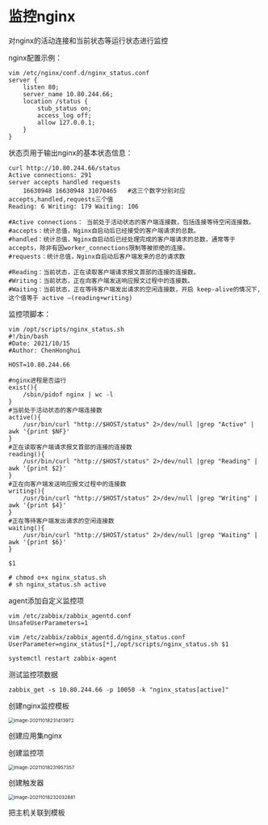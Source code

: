 # 监控nginx

对nginx的活动连接和当前状态等运行状态进行监控

nginx配置示例：

```shell
vim /etc/nginx/conf.d/nginx_status.conf
server {
    listen 80;
    server_name 10.80.244.66;
    location /status {
        stub_status on;
        access_log off;
        allow 127.0.0.1;
    }
}
```

状态页用于输出nginx的基本状态信息：

```shell
curl http://10.80.244.66/status
Active connections: 291
server accepts handled requests
	16630948 16630948 31070465   #这三个数字分别对应accepts,handled,requests三个值
Reading: 6 Writing: 179 Waiting: 106

#Active connections： 当前处于活动状态的客户端连接数，包括连接等待空闲连接数。
#accepts：统计总值，Nginx自启动后已经接受的客户端请求的总数。
#handled：统计总值，Nginx自启动后已经处理完成的客户端请求的总数，通常等于accepts，除非有因worker_connections限制等被拒绝的连接。
#requests：统计总值，Nginx自启动后客户端发来的总的请求数

#Reading：当前状态，正在读取客户端请求报文首部的连接的连接数。
#Writing：当前状态，正在向客户端发送响应报文过程中的连接数。
#Waiting：当前状态，正在等待客户端发出请求的空闲连接数，开启 keep-alive的情况下,这个值等于 active –(reading+writing)
```

监控项脚本：

```shell
vim /opt/scripts/nginx_status.sh
#!/bin/bash
#Date: 2021/10/15
#Author: ChenHonghui

HOST=10.80.244.66

#nginx进程是否运行
exist(){
    /sbin/pidof nginx | wc -l
}
#当前处于活动状态的客户端连接数
active(){
    /usr/bin/curl "http://$HOST/status" 2>/dev/null |grep "Active" | awk '{print $NF}'
}
#正在读取客户端请求报文首部的连接的连接数
reading(){
    /usr/bin/curl "http://$HOST/status" 2>/dev/null |grep "Reading" | awk '{print $2}'
}
#正在向客户端发送响应报文过程中的连接数
writing(){
    /usr/bin/curl "http://$HOST/status" 2>/dev/null |grep "Writing" | awk '{print $4}'
}
#正在等待客户端发出请求的空闲连接数
waiting(){
    /usr/bin/curl "http://$HOST/status" 2>/dev/null |grep "Waiting" | awk '{print $6}'
}

$1

# chmod o+x nginx_status.sh
# sh nginx_status.sh active
```

agent添加自定义监控项

```shell
vim /etc/zabbix/zabbix_agentd.conf
UnsafeUserParameters=1

vim /etc/zabbix/zabbix_agentd.d/nginx_status.conf
UserParameter=nginx_status[*],/opt/scripts/nginx_status.sh $1

systemctl restart zabbix-agent
```

测试监控项数据

```shell
zabbix_get -s 10.80.244.66 -p 10050 -k "nginx_status[active]"
```

创建nginx监控模板

<img src="https://gitee.com/c_honghui/picture/raw/master/img/20211018231421.png" alt="image-20211018231413972" style="zoom: 67%;" />

创建应用集nginx

创建监控项

<img src="https://gitee.com/c_honghui/picture/raw/master/img/20211018231957.png" alt="image-20211018231957357" style="zoom:67%;" />

创建触发器

<img src="https://gitee.com/c_honghui/picture/raw/master/img/20211018232032.png" alt="image-20211018232032881" style="zoom:67%;" />

把主机关联到模板


